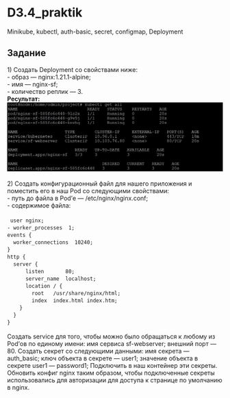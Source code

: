 # D3.4_praktik
Minikube, kubectl, auth-basic, secret, configmap, Deployment <br>
<h2>Задание</h2>
1) Создать Deployment со свойствами ниже: <br>
- образ — nginx:1.21.1-alpine; <br>
- имя — nginx-sf; <br>
- количество реплик — 3. <br>
<b> Ресультат: </b><br>
<img src="https://github.com/Suirus777/D3.4_praktik/blob/main/screens/kubctl%20get%20all.JPG"> <br><br>
2) Создать конфигурационный файл для нашего приложения и поместить его в наш Pod со следующими свойствами: <br>
- путь до файла в Pod’е — /etc/nginx/nginx.conf; <br>
- содержимое файла: <br><br>
<code> user nginx;
- worker_processes  1;
events {
  worker_connections  10240;
}
http {
  server {
      listen       80;
      server_name  localhost;
      location / {
        root   /usr/share/nginx/html;
        index  index.html index.htm;
    }
  }
} </code> <br><br>
Создать service для того, чтобы можно было обращаться к любому из Pod’ов по единому имени:
имя сервиса sf-webserver;
внешний порт — 80.
Создать секрет со следующими данными:
имя секрета — auth_basic;
ключ объекта в секрете — user1;
значение объекта в секрете user1 — password1;
Подключить в наш контейнер эти секреты.
Обновить конфиг nginx таким образом, чтобы подключенные секреты использовались для авторизации для доступа к странице по умолчанию в nginx.
